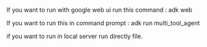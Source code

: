 If you want to run with google web ui run this command : adk web

If you want to run this in command prompt : adk run multi_tool_agent

if you want to run in local server run directly file.